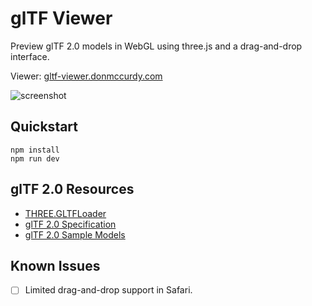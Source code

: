 # glTF Viewer

Preview glTF 2.0 models in WebGL using three.js and a drag-and-drop interface.

Viewer: [gltf-viewer.donmccurdy.com](https://gltf-viewer.donmccurdy.com/)

![screenshot](https://user-images.githubusercontent.com/1848368/31580352-b7354096-b101-11e7-86d7-f07677835812.png)

## Quickstart

```
npm install
npm run dev
```

## glTF 2.0 Resources

-   [THREE.GLTFLoader](https://threejs.org/docs/#examples/en/loaders/GLTFLoader)
-   [glTF 2.0 Specification](https://github.com/KhronosGroup/glTF/blob/master/specification/2.0/README.md)
-   [glTF 2.0 Sample Models](https://github.com/KhronosGroup/glTF-Sample-Models/tree/master/2.0/)

## Known Issues

-   [ ] Limited drag-and-drop support in Safari.
